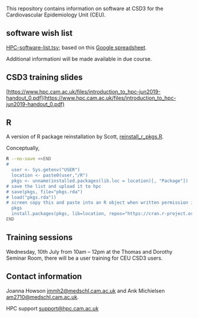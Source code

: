 This repository contains information on software at CSD3 for the Cardiovascular Epidemiology Unit (CEU).

## software wish list

[HPC-software-list.tsv](HPC-software-list.tsv); based on this [Google spreadsheet](https://docs.google.com/spreadsheets/d/15KYXH-B0xJg7GEHjPpFOH1VRDc-Nj5rrejEoyLoMuU4/edit?usp=sharing).

Additional informationi will be made available in due course.

## CSD3 training slides

[https://www.hpc.cam.ac.uk/files/introduction_to_hpc-jun2019-handout_0.pdf](https://www.hpc.cam.ac.uk/files/introduction_to_hpc-jun2019-handout_0.pdf)

## R

A version of R package reinstallation by Scott, [reinstall_r_pkgs.R](reinstall_r_pkgs.R).

Conceptually,

```bash
R --no-save <<END
# 
  user <- Sys.getenv("USER")
  location <- paste0(user,"/R")
  pkgs <- unname(installed.packages(lib.loc = location)[, "Package"])
# save the list and upload it to hpc
# save(pkgs, file="pkgs.rda")
# load("pkgs.rda"))
# screen copy this and paste into an R object when written permission is disabled
  pkgs
  install.packages(pkgs, lib=location, repos="https://cran.r-project.org")
END
```

## Training sessions

Wednesday, 10th July from 10am – 12pm at the Thomas and Dorothy Seminar Room, there will be a user training for CEU CSD3 users.

## Contact information

Joanna Howson <jmmh2@medschl.cam.ac.uk> and Ank Michielsen <am2710@medschl.cam.ac.uk>.

HPC support <support@hpc.cam.ac.uk>
